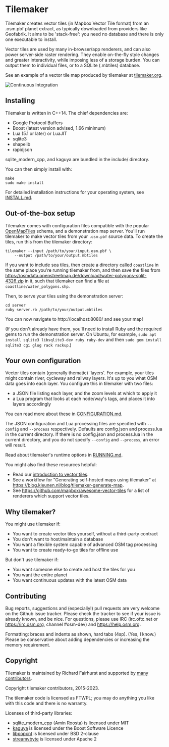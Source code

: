 # Tilemaker

Tilemaker creates vector tiles (in Mapbox Vector Tile format) from an .osm.pbf planet extract, as typically downloaded from providers like Geofabrik. It aims to be 'stack-free': you need no database and there is only one executable to install.

Vector tiles are used by many in-browser/app renderers, and can also power server-side raster rendering. They enable on-the-fly style changes and greater interactivity, while imposing less of a storage burden. You can output them to individual files, or to a SQLite (.mbtiles) database.

See an example of a vector tile map produced by tilemaker at [tilemaker.org](https://tilemaker.org).

![Continuous Integration](https://github.com/systemed/tilemaker/workflows/Continuous%20Integration/badge.svg)

## Installing

Tilemaker is written in C++14. The chief dependencies are:

* Google Protocol Buffers
* Boost (latest version advised, 1.66 minimum)
* Lua (5.1 or later) or LuaJIT
* sqlite3
* shapelib
* rapidjson

sqlite_modern_cpp, and kaguya are bundled in the include/ directory.

You can then simply install with:

    make
    sudo make install
	
For detailed installation instructions for your operating system, see [INSTALL.md](docs/INSTALL.md).

## Out-of-the-box setup

Tilemaker comes with configuration files compatible with the popular [OpenMapTiles](https://openmaptiles.org) schema, and a demonstration map server. You'll run tilemaker to make vector tiles from your `.osm.pbf` source data. To create the tiles, run this from the tilemaker directory:

    tilemaker --input /path/to/your/input.osm.pbf \
        --output /path/to/your/output.mbtiles

If you want to include sea tiles, then create a directory called `coastline` in the same place you're running tilemaker from, and then save the files from https://osmdata.openstreetmap.de/download/water-polygons-split-4326.zip in it, such that tilemaker can find a file at `coastline/water_polygons.shp`.

Then, to serve your tiles using the demonstration server:

    cd server
    ruby server.rb /path/to/your/output.mbtiles

You can now navigate to http://localhost:8080/ and see your map!

(If you don't already have them, you'll need to install Ruby and the required gems to run the demonstration server. On Ubuntu, for example, `sudo apt install sqlite3 libsqlite3-dev ruby ruby-dev` and then `sudo gem install sqlite3 cgi glug rack rackup`.)

## Your own configuration

Vector tiles contain (generally thematic) 'layers'. For example, your tiles might contain river, cycleway and railway layers. It's up to you what OSM data goes into each layer. You configure this in tilemaker with two files:

* a JSON file listing each layer, and the zoom levels at which to apply it
* a Lua program that looks at each node/way's tags, and places it into layers accordingly

You can read more about these in [CONFIGURATION.md](docs/CONFIGURATION.md).

The JSON configuration and Lua processing files are specified with `--config` and `--process` respectively. Defaults are config.json and process.lua in the current directory. If there is no config.json and process.lua in the current directory, and you do not specify `--config` and `--process`, an error will result.

Read about tilemaker's runtime options in [RUNNING.md](docs/RUNNING.md).

You might also find these resources helpful:

* Read our [introduction to vector tiles](docs/VECTOR_TILES.md).
* See a workflow for "Generating self-hosted maps using tilemaker" at https://blog.kleunen.nl/blog/tilemaker-generate-map.
* See https://github.com/mapbox/awesome-vector-tiles for a list of renderers which support vector tiles.

## Why tilemaker?

You might use tilemaker if:

* You want to create vector tiles yourself, without a third-party contract
* You don't want to host/maintain a database
* You want a flexible system capable of advanced OSM tag processing
* You want to create ready-to-go tiles for offline use

But don't use tilemaker if:

* You want someone else to create and host the tiles for you
* You want the entire planet
* You want continuous updates with the latest OSM data

## Contributing

Bug reports, suggestions and (especially!) pull requests are very welcome on the Github issue tracker. Please check the tracker to see if your issue is already known, and be nice. For questions, please use IRC (irc.oftc.net or https://irc.osm.org, channel #osm-dev) and https://help.osm.org.

Formatting: braces and indents as shown, hard tabs (4sp). (Yes, I know.) Please be conservative about adding dependencies or increasing the memory requirement.

## Copyright

Tilemaker is maintained by Richard Fairhurst and supported by [many contributors](https://github.com/systemed/tilemaker/graphs/contributors).

Copyright tilemaker contributors, 2015-2023.

The tilemaker code is licensed as FTWPL; you may do anything you like with this code and there is no warranty.

Licenses of third-party libraries:

- sqlite_modern_cpp (Amin Roosta) is licensed under MIT
- [kaguya](https://github.com/satoren/kaguya) is licensed under the Boost Software Licence
- [libpopcnt](https://github.com/kimwalisch/libpopcnt) is licensed under BSD 2-clause
- [streamvbyte](https://github.com/lemire/streamvbyte) is licensed under Apache 2
